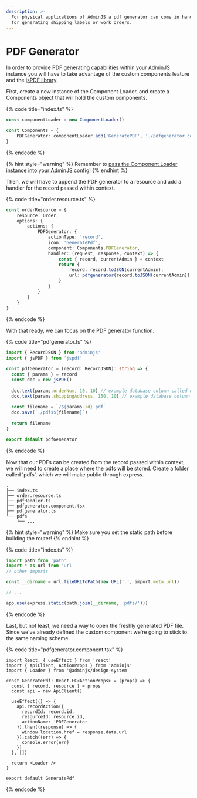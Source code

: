 ```yaml
---
description: >-
  For physical applications of AdminJS a pdf generator can come in handy, either
  for generating shipping labels or work orders.
---
```


# PDF Generator

In order to provide PDF generating capabilities within your AdminJS instance you will have to take advantage of the custom components feature and the [jsPDF library](https://github.com/parallax/jsPDF).

First, create a new instance of the Component Loader, and create a Components object that will hold the custom components.

{% code title="index.ts" %}
```typescript
const componentLoader = new ComponentLoader()

const Components = {
    PDFGenerator: componentLoader.add('GeneratePDF', './pdfgenerator.component')
}
```
{% endcode %}

{% hint style="warning" %}
Remember to [pass the Component Loader instance into your AdminJS config](https://docs.adminjs.co/ui-customization/writing-your-own-components)!
{% endhint %}

Then, we will have to append the PDF generator to a resource and add a handler for the record passed within context.

{% code title="order.resource.ts" %}
```typescript
const orderResource = {
    resource: Order,
    options: {
        actions: {
            PDFGenerator: {
                actionType: 'record',
                icon: 'GeneratePdf',
                component: Components.PDFGenerator,
                handler: (request, response, context) => {
                    const { record, currentAdmin } = context
                    return {
                        record: record.toJSON(currentAdmin),
                        url: pdfgenerator(record.toJSON(currentAdmin))
                    }
                }
            }
        }
    }
}
```
{% endcode %}

With that ready, we can focus on the PDF generator function.

{% code title="pdfgenerator.ts" %}
```typescript
import { RecordJSON } from 'adminjs'
import { jsPDF } from 'jspdf'

const pdfGenerator = (record: RecordJSON): string => {
  const { params } = record
  const doc = new jsPDF()
  
  doc.text(params.orderNum, 10, 10) // example database column called orderNum
  doc.text(params.shippingAddress, 150, 10) // example database column called shippingAddress
  
  const filename = `/${params.id}.pdf`
  doc.save(`./pdfs${filename}`)
  
  return filename
}

export default pdfGenerator
```
{% endcode %}

Now that our PDFs can be created from the record passed within context, we will need to create a place where the pdfs will be stored. Create a folder called 'pdfs', which we will make public through express.

```
.
├── index.ts
├── order.resource.ts
├── pdfHandler.ts
├── pdfgenerator.component.tsx
├── pdfgenerator.ts
└── pdfs
    └── ...
```

{% hint style="warning" %}
Make sure you set the static path before building the router!
{% endhint %}

{% code title="index.ts" %}
```typescript
import path from 'path'
import * as url from 'url'
// other imports

const __dirname = url.fileURLToPath(new URL('.', import.meta.url))

// ...

app.use(express.static(path.join(__dirname, 'pdfs/')))
```
{% endcode %}

Last, but not least, we need a way to open the freshly generated PDF file. Since we've already defined the custom component we're going to stick to the same naming scheme.

{% code title="pdfgenerator.component.tsx" %}
```tsx
import React, { useEffect } from 'react'
import { ApiClient, ActionProps } from 'adminjs'
import { Loader } from '@adminjs/design-system'

const GeneratePdf: React.FC<ActionProps> = (props) => {
  const { record, resource } = props
  const api = new ApiClient()

  useEffect(() => {
    api.recordAction({
      recordId: record.id,
      resourceId: resource.id,
      actionName: 'PDFGenerator'
    }).then((response) => {
      window.location.href = response.data.url
    }).catch((err) => {
      console.error(err)
    })
  }, [])

  return <Loader />
}

export default GeneratePdf
```
{% endcode %}

